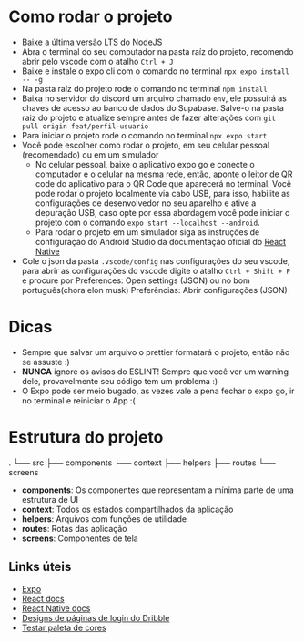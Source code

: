 # Como rodar o projeto

- Baixe a última versão LTS do [NodeJS](https://nodejs.org/en)
- Abra o terminal do seu computador na pasta raíz do projeto, recomendo abrir pelo vscode com o atalho `Ctrl + J`
- Baixe e instale o expo cli com o comando no terminal `npx expo install -- -g`
- Na pasta raíz do projeto rode o comando no terminal `npm install`
- Baixa no servidor do discord um arquivo chamado `env`, ele possuirá as chaves de acesso ao banco de dados do Supabase. Salve-o na pasta raiz do projeto e atualize sempre antes de fazer alterações com `git pull origin feat/perfil-usuario`
- Para iniciar o projeto rode o comando no terminal `npx expo start`
- Você pode escolher como rodar o projeto, em seu celular pessoal (recomendado) ou em um simulador
    -   No celular pessoal, baixe o aplicativo expo go e conecte o computador e o celular na mesma rede, então, aponte o leitor de QR code do aplicativo para o QR Code que aparecerá no terminal. Você pode rodar o projeto localmente via cabo USB, para isso, habilite as configurações de desenvolvedor no seu aparelho e ative a depuração USB, caso opte por essa abordagem você pode iniciar o projeto com o comando `expo start --localhost --android`.
    -   Para rodar o projeto em um simulador siga as instruções de configuração do Android Studio da documentação oficial do [React Native](https://reactnative.dev/docs/environment-setup?guide=native)
- Cole o json da pasta `.vscode/config` nas configurações do seu vscode, para abrir as configurações do vscode digite o atalho `Ctrl + Shift + P` e procure por Preferences: Open settings (JSON) ou no bom português(chora elon musk) Preferências: Abrir configurações (JSON)

# Dicas

- Sempre que salvar um arquivo o prettier formatará o projeto, então não se assuste :)
- **NUNCA** ignore os avisos do ESLINT! Sempre que você ver um warning dele, provavelmente seu código tem um problema :)
- O Expo pode ser meio bugado, as vezes vale a pena fechar o expo go, ir no terminal e reiniciar o App :(

# Estrutura do projeto

.
└── src
    ├── components
    ├── context
    ├── helpers
    ├── routes
    └── screens

- **components**: Os componentes que representam a mínima parte de uma estrutura de UI
- **context**: Todos os estados compartilhados da aplicação
- **helpers**: Arquivos com funções de utilidade
- **routes**: Rotas das aplicação
- **screens**: Componentes de tela

## Links úteis

- [Expo](https://docs.expo.dev)
- [React docs](https://react.dev)
- [React Native docs](https://reactnative.dev/docs/environment-setup)
- [Designs de páginas de login do Dribble](https://dribbble.com/tags/login)
- [Testar paleta de cores](https://realtimecolors.com/?colors=000000-ffffff-4685ff-f2f2f2-ffb084)